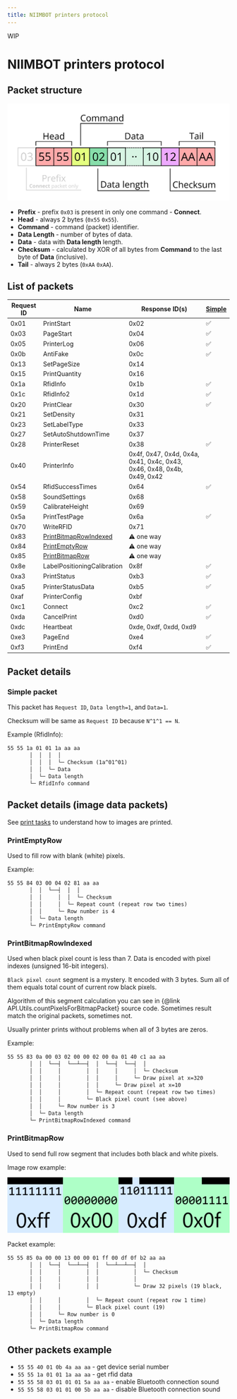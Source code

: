 ```yaml
---
title: NIIMBOT printers protocol
---
```


WIP

# NIIMBOT printers protocol

## Packet structure

![](proto/packet.png)

* **Prefix** - prefix `0x03` is present in only one command - **Connect**.
* **Head** - always 2 bytes (`0x55` `0x55`).
* **Command** - command (packet) identifier.
* **Data Length** - number of bytes of data.
* **Data** - data with **Data length** length.
* **Checksum** - calculated by XOR of all bytes from **Command** to the last byte of **Data** (inclusive).
* **Tail** - always 2 bytes (`0xAA` `0xAA`).

## List of packets

| Request ID | Name | Response ID(s) | [Simple](#simple-packet) |
|------|------------|------|-|
| 0x01 | PrintStart | 0x02 |✅|
| 0x03 | PageStart | 0x04 |✅|
| 0x05 | PrinterLog | 0x06 |✅|
| 0x0b | AntiFake | 0x0c |✅|
| 0x13 | SetPageSize | 0x14 | |
| 0x15 | PrintQuantity | 0x16 | |
| 0x1a | RfidInfo | 0x1b |✅|
| 0x1c | RfidInfo2 | 0x1d |✅|
| 0x20 | PrintClear | 0x30 |✅|
| 0x21 | SetDensity | 0x31 | |
| 0x23 | SetLabelType | 0x33 | |
| 0x27 | SetAutoShutdownTime | 0x37 | |
| 0x28 | PrinterReset | 0x38 |✅|
| 0x40 | PrinterInfo | 0x4f, 0x47, 0x4d, 0x4a, 0x41, 0x4c, 0x43, 0x46, 0x48, 0x4b, 0x49, 0x42 | |
| 0x54 | RfidSuccessTimes | 0x64 |✅|
| 0x58 | SoundSettings | 0x68 | |
| 0x59 | CalibrateHeight | 0x69 | |
| 0x5a | PrintTestPage | 0x6a |✅|
| 0x70 | WriteRFID | 0x71 | |
| 0x83 | [PrintBitmapRowIndexed](#printbitmaprowindexed) | ⚠ one way | |
| 0x84 | [PrintEmptyRow](#printemptyrow) | ⚠ one way | |
| 0x85 | [PrintBitmapRow](#printbitmaprow) | ⚠ one way | |
| 0x8e | LabelPositioningCalibration | 0x8f |✅|
| 0xa3 | PrintStatus | 0xb3 |✅|
| 0xa5 | PrinterStatusData | 0xb5 |✅|
| 0xaf | PrinterConfig | 0xbf | |
| 0xc1 | Connect | 0xc2 |✅|
| 0xda | CancelPrint | 0xd0 |✅|
| 0xdc | Heartbeat | 0xde, 0xdf, 0xdd, 0xd9 | |
| 0xe3 | PageEnd | 0xe4 |✅|
| 0xf3 | PrintEnd | 0xf4 |✅|

## Packet details

### Simple packet

This packet has `Request ID`, `Data length=1`, and `Data=1`.

Checksum will be same as `Request ID` because `N^1^1 == N`.

Example (RfidInfo):

```
55 55 1a 01 01 1a aa aa
       │  │  │  │
       │  │  │  └─ Checksum (1a^01^01)
       │  │  └─ Data
       │  └─ Data length
       └─ RfidInfo command
```

## Packet details (image data packets)

See [print tasks](niimbot_print_tasks.md) to understand how to images are printed.

### PrintEmptyRow

Used to fill row with blank (white) pixels.

Example:

```
55 55 84 03 00 04 02 81 aa aa
       │  │  └──┤  │  │
       │  │     │  │  └─ Checksum
       │  │     │  └─ Repeat count (repeat row two times)
       │  │     └─ Row number is 4
       │  └─ Data length
       └─ PrintEmptyRow command
```

### PrintBitmapRowIndexed

Used when black pixel count is less than 7. Data is encoded with pixel indexes (unsigned 16-bit integers).

`Black pixel count` segment is a mystery. It encoded with 3 bytes. Sum all of them equals total count of current row black pixels.

Algorithm of this segment calculation you can see in {@link API.Utils.countPixelsForBitmapPacket} source code.
Sometimes result match the original packets, sometimes not.

Usually printer prints without problems when all of 3 bytes are zeros.

Example:

```
55 55 83 0a 00 03 02 00 00 02 00 0a 01 40 c1 aa aa
       │  │  └──┤  └──┴──┤  │  └──┤  └──┤  │
       │  │     │        │  │     │     │  └─ Checksum
       │  │     │        │  │     │     └─ Draw pixel at x=320
       │  │     │        │  │     └─ Draw pixel at x=10
       │  │     │        │  └─ Repeat count (repeat row two times)
       │  │     │        └─ Black pixel count (see above)
       │  │     └─ Row number is 3
       │  └─ Data length
       └─ PrintBitmapRowIndexed command
```

### PrintBitmapRow

Used to send full row segment that includes both black and white pixels.

Image row example:

![pixels](proto/pixels.png)

Packet example:

```
55 55 85 0a 00 00 13 00 00 01 ff 00 df 0f b2 aa aa
       │  │  └──┤  └──┴──┤  │  └──┴──┴──┤  │
       │  │     │        │  │           │  └─ Checksum
       │  │     │        │  │           │
       │  │     │        │  │           └─ Draw 32 pixels (19 black, 13 empty)
       │  │     │        │  └─ Repeat count (repeat row 1 time)
       │  │     │        └─ Black pixel count (19)
       │  │     └─ Row number is 0
       │  └─ Data length
       └─ PrintBitmapRow command

```

## Other packets example

* `55 55 40 01 0b 4a aa aa` - get device serial number
* `55 55 1a 01 01 1a aa aa` - get rfid data
* `55 55 58 03 01 01 01 5a aa aa` - enable Bluetooth connection sound
* `55 55 58 03 01 01 00 5b aa aa` - disable Bluetooth connection sound
